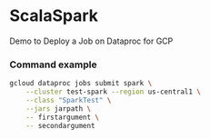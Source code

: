 # ScalaSpark
Demo to Deploy a Job on Dataproc for GCP  

### Command example

```bash
gcloud dataproc jobs submit spark \
    --cluster test-spark --region us-central1 \
    --class "SparkTest" \
    --jars jarpath \
    -- firstargument \
    -- secondargument
```
